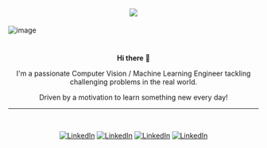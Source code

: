 <h1 align="center">
    <img src="https://readme-typing-svg.herokuapp.com?font=Sixtyfour&size=25&letterSpacing=0.1rem&duration=500&pause=2000&color=FFFFFF&center=true&vCenter=true&width=1000&height=100&lines=hello+world!;my+name+is+florian+trautweiler" />
</h1>

![image](https://github.com/user-attachments/assets/f54146bf-6783-4d79-b06d-da3d94f34381)
<h1></h1>

<div align="center">
  
<b>Hi there</b> 👋

I'm a passionate Computer Vision / Machine Learning Engineer tackling challenging problems in the real world.

Driven by a motivation to learn something new every day!

</div>

<hr>

<br>

<div align="center">
    
[![LinkedIn](https://img.shields.io/badge/LinkedIn-0077B5?style=for-the-badge&logo=linkedin-white&logoColor=white)](https://www.linkedin.com/in/florian-trautweiler)
[![LinkedIn](https://img.shields.io/badge/Medium-000000?style=for-the-badge&logo=medium&logoColor=white)](https://medium.com/@florian-trautweiler)
[![LinkedIn](https://img.shields.io/badge/YouTube-ff0033?style=for-the-badge&logo=youtube&logoColor=white)](https://www.youtube.com/@flipflodev)
[![LinkedIn](https://img.shields.io/badge/Itch.io-fa5c5c?style=for-the-badge&logo=Itch.io&logoColor=white)](https://flipflogames.itch.io)

</div>

